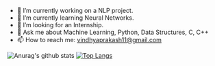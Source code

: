 - 🔭 I’m currently working on a NLP project.
- 🌱 I’m currently learning Neural Networks.
- 👯 I’m looking for an Internship.
- 💬 Ask me about Machine Learning, Python, Data Structures, C, C++
- 📫 How to reach me: vindhyaprakash11@gmail.com



![Anurag's github stats](https://github-readme-stats.vercel.app/api?username=Vindhya-11&show_icons=true&theme=radical)
[![Top Langs](https://github-readme-stats.vercel.app/api/top-langs/?username=Vindhya-11)](https://github.com/anuraghazra/github-readme-stats)

